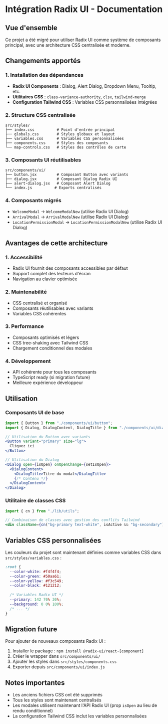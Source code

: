 # Intégration Radix UI - Documentation

## Vue d'ensemble

Ce projet a été migré pour utiliser Radix UI comme système de composants principal, avec une architecture CSS centralisée et moderne.

## Changements apportés

### 1. Installation des dépendances

- **Radix UI Components** : Dialog, Alert Dialog, Dropdown Menu, Tooltip, etc.
- **Utilitaires CSS** : `class-variance-authority`, `clsx`, `tailwind-merge`
- **Configuration Tailwind CSS** : Variables CSS personnalisées intégrées

### 2. Structure CSS centralisée

```
src/styles/
├── index.css          # Point d'entrée principal
├── globals.css        # Styles globaux et layout
├── variables.css      # Variables CSS personnalisées
├── components.css     # Styles des composants
└── map-controls.css   # Styles des contrôles de carte
```

### 3. Composants UI réutilisables

```
src/components/ui/
├── button.jsx         # Composant Button avec variants
├── dialog.jsx         # Composant Dialog Radix UI
├── alert-dialog.jsx   # Composant Alert Dialog
└── index.js          # Exports centralisés
```

### 4. Composants migrés

- `WelcomeModal` → `WelcomeModalNew` (utilise Radix UI Dialog)
- `ArrivalModal` → `ArrivalModalNew` (utilise Radix UI Dialog)
- `LocationPermissionModal` → `LocationPermissionModalNew` (utilise Radix UI Dialog)

## Avantages de cette architecture

### 1. Accessibilité
- Radix UI fournit des composants accessibles par défaut
- Support complet des lecteurs d'écran
- Navigation au clavier optimisée

### 2. Maintenabilité
- CSS centralisé et organisé
- Composants réutilisables avec variants
- Variables CSS cohérentes

### 3. Performance
- Composants optimisés et légers
- CSS tree-shaking avec Tailwind CSS
- Chargement conditionnel des modales

### 4. Développement
- API cohérente pour tous les composants
- TypeScript ready (si migration future)
- Meilleure expérience développeur

## Utilisation

### Composants UI de base

```jsx
import { Button } from "./components/ui/button";
import { Dialog, DialogContent, DialogTitle } from "./components/ui/dialog";

// Utilisation du Button avec variants
<Button variant="primary" size="lg">
  Cliquez ici
</Button>

// Utilisation du Dialog
<Dialog open={isOpen} onOpenChange={setIsOpen}>
  <DialogContent>
    <DialogTitle>Titre du modal</DialogTitle>
    {/* Contenu */}
  </DialogContent>
</Dialog>
```

### Utilitaire de classes CSS

```jsx
import { cn } from "./lib/utils";

// Combinaison de classes avec gestion des conflits Tailwind
<div className={cn("bg-primary text-white", isActive && "bg-secondary")} />
```

## Variables CSS personnalisées

Les couleurs du projet sont maintenant définies comme variables CSS dans `src/styles/variables.css` :

```css
:root {
  --color-white: #f4f4f4;
  --color-green: #50aa61;
  --color-yellow: #f3c549;
  --color-black: #121212;
  
  /* Variables Radix UI */
  --primary: 142 76% 36%;
  --background: 0 0% 100%;
  /* ... */
}
```

## Migration future

Pour ajouter de nouveaux composants Radix UI :

1. Installer le package : `npm install @radix-ui/react-[component]`
2. Créer le wrapper dans `src/components/ui/`
3. Ajouter les styles dans `src/styles/components.css`
4. Exporter depuis `src/components/ui/index.js`

## Notes importantes

- Les anciens fichiers CSS ont été supprimés
- Tous les styles sont maintenant centralisés
- Les modales utilisent maintenant l'API Radix UI (prop `isOpen` au lieu de rendu conditionnel)
- La configuration Tailwind CSS inclut les variables personnalisées
